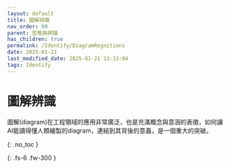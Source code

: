 ```yaml
---
layout: default
title: 圖解辨識
nav_order: 99
parent: 型態與辨識
has_children: true
permalink: /Identify/DiagramRegnitions
date: 2025-01-21
last_modified_date: 2025-01-21 13:13:04
tags: Identify
---
```


# 圖解辨識

圖解(diagram)在工程領域的應用非常廣泛，也是充滿概念與意涵的表徵，如何讓AI能讀得懂人類繪製的diagram，連結到其背後的意義，是一個重大的突破。

{: .no_toc }

{: .fs-6 .fw-300 }
